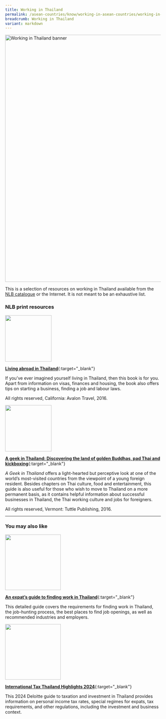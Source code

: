 ```yaml
---
title: Working in Thailand
permalink: /asean-countries/know/working-in-asean-countries/working-in-thailand/
breadcrumb: Working in Thailand
variant: markdown
---
```

<img src="/images/asean-working/ASEAN-Thailand-Working.jpg" alt="Working in Thailand banner" style="width:800px;">

This is a selection of resources on working in Thailand available from the [NLB catalogue](http://catalogue.nlb.gov.sg/) or the Internet.  It is not meant to be an exhaustive list.

### **NLB print resources**

<img src="/images/book-covers/Living-abroad-in-Thailand.png" style="width:150px;">

[**Living abroad in Thailand**](http://eservice.nlb.gov.sg/item_holding.aspx?bid=13736587){:target="_blank"}

If you’ve ever imagined yourself living in Thailand, then this book is for you. Apart from information on visas, finances and housing, the book also offers tips on starting a business, finding a job and labour laws.

All rights reserved, California: Avalon Travel, 2016.

<img src="/images/book-covers/A-geek-in-Thailand.jpg" style="width:150px;">

[**A geek in Thailand: Discovering the land of golden Buddhas, pad Thai and kickboxing**](http://eservice.nlb.gov.sg/item_holding.aspx?bid=202369758){:target="_blank"}

*A Geek in Thailand* offers a light-hearted but perceptive look at one of the world’s most-visited countries from the viewpoint of a young foreign resident. Besides chapters on Thai culture, food and entertainment, this guide is also useful for those who wish to move to Thailand on a more permanent basis, as it contains helpful information about successful businesses in Thailand, the Thai working culture and jobs for foreigners.

All rights reserved, Vermont: Tuttle Publishing, 2016.

---

### **You may also like**

<img src="/images/resources/Article 1.jpg" style="width:180px;">

[**An expat’s guide to finding work in Thailand**](https://www.thailandstarterkit.com/work/work-in-thailand/){:target="_blank"}

This detailed guide covers the requirements for finding work in Thailand, the job-hunting process, the best places to find job openings, as well as recommended industries and employers.

<img src="/images/resources/Article 4.jpg" style="width:180px;">

[**International Tax Thailand Highlights 2024**](https://www2.deloitte.com/content/dam/Deloitte/global/Documents/Tax/dttl-tax-thailandhighlights-2024.pdf){:target="_blank"}

This 2024 Deloitte guide to taxation and investment in Thailand provides information on personal income tax rates, special regimes for expats, tax requirements, and other regulations, including the investment and business context.